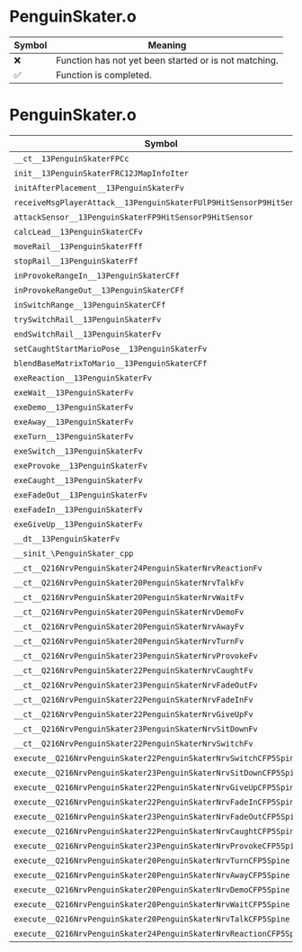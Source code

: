 # PenguinSkater.o
| Symbol | Meaning 
| ------------- | ------------- 
| :x: | Function has not yet been started or is not matching. 
| :white_check_mark: | Function is completed. 


# PenguinSkater.o
| Symbol | Decompiled? |
| ------------- | ------------- |
| `__ct__13PenguinSkaterFPCc` | :x: |
| `init__13PenguinSkaterFRC12JMapInfoIter` | :x: |
| `initAfterPlacement__13PenguinSkaterFv` | :x: |
| `receiveMsgPlayerAttack__13PenguinSkaterFUlP9HitSensorP9HitSensor` | :x: |
| `attackSensor__13PenguinSkaterFP9HitSensorP9HitSensor` | :x: |
| `calcLead__13PenguinSkaterCFv` | :x: |
| `moveRail__13PenguinSkaterFff` | :x: |
| `stopRail__13PenguinSkaterFf` | :x: |
| `inProvokeRangeIn__13PenguinSkaterCFf` | :x: |
| `inProvokeRangeOut__13PenguinSkaterCFf` | :x: |
| `inSwitchRange__13PenguinSkaterCFf` | :x: |
| `trySwitchRail__13PenguinSkaterFv` | :x: |
| `endSwitchRail__13PenguinSkaterFv` | :x: |
| `setCaughtStartMarioPose__13PenguinSkaterFv` | :x: |
| `blendBaseMatrixToMario__13PenguinSkaterCFf` | :x: |
| `exeReaction__13PenguinSkaterFv` | :x: |
| `exeWait__13PenguinSkaterFv` | :x: |
| `exeDemo__13PenguinSkaterFv` | :x: |
| `exeAway__13PenguinSkaterFv` | :x: |
| `exeTurn__13PenguinSkaterFv` | :x: |
| `exeSwitch__13PenguinSkaterFv` | :x: |
| `exeProvoke__13PenguinSkaterFv` | :x: |
| `exeCaught__13PenguinSkaterFv` | :x: |
| `exeFadeOut__13PenguinSkaterFv` | :x: |
| `exeFadeIn__13PenguinSkaterFv` | :x: |
| `exeGiveUp__13PenguinSkaterFv` | :x: |
| `__dt__13PenguinSkaterFv` | :x: |
| `__sinit_\PenguinSkater_cpp` | :x: |
| `__ct__Q216NrvPenguinSkater24PenguinSkaterNrvReactionFv` | :x: |
| `__ct__Q216NrvPenguinSkater20PenguinSkaterNrvTalkFv` | :x: |
| `__ct__Q216NrvPenguinSkater20PenguinSkaterNrvWaitFv` | :x: |
| `__ct__Q216NrvPenguinSkater20PenguinSkaterNrvDemoFv` | :x: |
| `__ct__Q216NrvPenguinSkater20PenguinSkaterNrvAwayFv` | :x: |
| `__ct__Q216NrvPenguinSkater20PenguinSkaterNrvTurnFv` | :x: |
| `__ct__Q216NrvPenguinSkater23PenguinSkaterNrvProvokeFv` | :x: |
| `__ct__Q216NrvPenguinSkater22PenguinSkaterNrvCaughtFv` | :x: |
| `__ct__Q216NrvPenguinSkater23PenguinSkaterNrvFadeOutFv` | :x: |
| `__ct__Q216NrvPenguinSkater22PenguinSkaterNrvFadeInFv` | :x: |
| `__ct__Q216NrvPenguinSkater22PenguinSkaterNrvGiveUpFv` | :x: |
| `__ct__Q216NrvPenguinSkater23PenguinSkaterNrvSitDownFv` | :x: |
| `__ct__Q216NrvPenguinSkater22PenguinSkaterNrvSwitchFv` | :x: |
| `execute__Q216NrvPenguinSkater22PenguinSkaterNrvSwitchCFP5Spine` | :x: |
| `execute__Q216NrvPenguinSkater23PenguinSkaterNrvSitDownCFP5Spine` | :x: |
| `execute__Q216NrvPenguinSkater22PenguinSkaterNrvGiveUpCFP5Spine` | :x: |
| `execute__Q216NrvPenguinSkater22PenguinSkaterNrvFadeInCFP5Spine` | :x: |
| `execute__Q216NrvPenguinSkater23PenguinSkaterNrvFadeOutCFP5Spine` | :x: |
| `execute__Q216NrvPenguinSkater22PenguinSkaterNrvCaughtCFP5Spine` | :x: |
| `execute__Q216NrvPenguinSkater23PenguinSkaterNrvProvokeCFP5Spine` | :x: |
| `execute__Q216NrvPenguinSkater20PenguinSkaterNrvTurnCFP5Spine` | :x: |
| `execute__Q216NrvPenguinSkater20PenguinSkaterNrvAwayCFP5Spine` | :x: |
| `execute__Q216NrvPenguinSkater20PenguinSkaterNrvDemoCFP5Spine` | :x: |
| `execute__Q216NrvPenguinSkater20PenguinSkaterNrvWaitCFP5Spine` | :x: |
| `execute__Q216NrvPenguinSkater20PenguinSkaterNrvTalkCFP5Spine` | :x: |
| `execute__Q216NrvPenguinSkater24PenguinSkaterNrvReactionCFP5Spine` | :x: |
